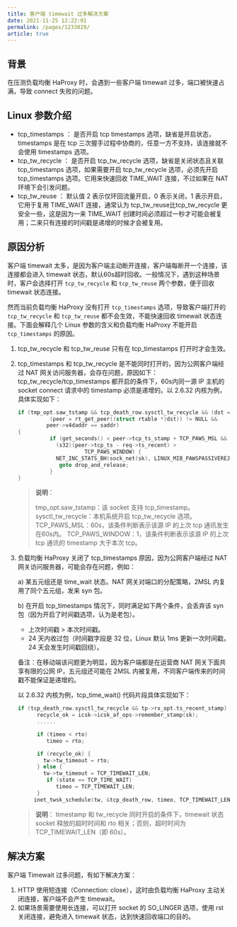 ```yaml
---
title: 客户端 timewait 过多解决方案    
date: 2021-11-25 12:22:01
permalink: /pages/1233029/
article: true
---
```



## 背景

在压测负载均衡 HaProxy 时，会遇到一些客户端 timewait 过多，端口被快速占满，导致 connect 失败的问题。

## Linux 参数介绍

- tcp_timestamps ： 是否开启 tcp timestamps 选项，缺省是开启状态，timestamps 是在 tcp 三次握手过程中协商的，任意一方不支持，该连接就不会使用 timestamps 选项。
- tcp_tw_recycle ： 是否开启 tcp_tw_recycle 选项，缺省是关闭状态且关联 tcp_timestamps 选项，如果需要开启 tcp_tw_recycle 选项，必须先开启 tcp_timestamps 选项。它用来快速回收 TIME_WAIT 连接，不过如果在 NAT 环境下会引发问题。
- tcp_tw_reuse ： 默认值 2 表示仅环回流量开启，0 表示关闭，1 表示开启，它用于复用 TIME_WAIT 连接，通常认为 tcp_tw_reuse比tcp_tw_recycle 更安全一些，这是因为一来 TIME_WAIT 创建时间必须超过一秒才可能会被复用；二来只有连接的时间戳是递增的时候才会被复用。

## 原因分析

客户端 timewait 太多，是因为客户端主动断开连接，客户端每断开一个连接，该连接都会进入 timewait 状态，默认60s超时回收。一般情况下，遇到这种场景时，客户会选择打开 `tcp_tw_recycle` 和 `tcp_tw_reuse` 两个参数，便于回收 timewait 状态连接。

然而当前负载均衡 HaProxy 没有打开 `tcp_timestamps` 选项，导致客户端打开的 `tcp_tw_recycle` 和 `tcp_tw_reuse` 都不会生效，不能快速回收 timewait 状态连接。下面会解释几个 Linux 参数的含义和负载均衡 HaProxy 不能开启 `tcp_timestamps` 的原因。

1. tcp_tw_recycle 和 tcp_tw_reuse 只有在 tcp_timestamps 打开时才会生效。

2. tcp_timestamps 和 tcp_tw_recycle 是不能同时打开的，因为公网客户端经过 NAT 网关访问服务器，会存在问题，原因如下：
   tcp_tw_recycle/tcp_timestamps 都开启的条件下，60s内同一源 IP 主机的 socket connect 请求中的 timestamp 必须是递增的。以 2.6.32 内核为例，具体实现如下：

   ```c++
   if (tmp_opt.saw_tstamp && tcp_death_row.sysctl_tw_recycle && (dst = inet_csk_route_req(sk, req)) != NULL &&
             (peer = rt_get_peer((struct rtable *)dst)) != NULL &&
            peer->v4daddr == saddr) 
   {
             if (get_seconds() < peer->tcp_ts_stamp + TCP_PAWS_MSL &&
               (s32)(peer->tcp_ts - req->ts_recent) >
                        TCP_PAWS_WINDOW) {
               NET_INC_STATS_BH(sock_net(sk), LINUX_MIB_PAWSPASSIVEREJECTED);
                goto drop_and_release;
             }
   }
   ```
   
   
   
   > **说明**：
   >
   > tmp_opt.saw_tstamp：该 socket 支持 tcp_timestamp。
   > sysctl_tw_recycle：本机系统开启 tcp_tw_recycle 选项。
   > TCP_PAWS_MSL：60s，该条件判断表示该源 IP 的上次 tcp 通讯发生在60s内。
   > TCP_PAWS_WINDOW：1，该条件判断表示该源 IP 的上次 tcp 通讯的 timestamp 大于本次 tcp。
   
3. 负载均衡 HaProxy 关闭了 tcp_timestamps 原因，因为公网客户端经过 NAT 网关访问服务器，可能会存在问题，例如：
   
   a) 某五元组还是 time_wait 状态。NAT 网关对端口的分配策略，2MSL 内复用了同个五元组，发来 syn 包。

   b) 在开启 tcp_timestamps 情况下，同时满足如下两个条件，会丢弃该 syn 包（因为开启了时间戳选项，认为是老包）。
   
   + 上次时间戳 > 本次时间戳。
   + 24 天内收过包（时间戳字段是 32 位，Linux 默认 1ms 更新一次时间戳，24 天会发生时间戳回绕）。

   备注：在移动端该问题更为明显，因为客户端都是在运营商 NAT 网关下面共享有限的公网 IP，五元组还可能在 2MSL 内被复用，不同客户端传来的时间戳不能保证是递增的。

   以 2.6.32 内核为例，tcp_time_wait() 代码片段具体实现如下：
   
   ```c++
   if (tcp_death_row.sysctl_tw_recycle && tp->rx_opt.ts_recent_stamp)
         recycle_ok = icsk->icsk_af_ops->remember_stamp(sk);
         ......
   
         if (timeo < rto)
            timeo = rto;
   
         if (recycle_ok) {
           tw->tw_timeout = rto;
         } else {
           tw->tw_timeout = TCP_TIMEWAIT_LEN;
            if (state == TCP_TIME_WAIT)
               timeo = TCP_TIMEWAIT_LEN;
         }
        inet_twsk_schedule(tw, &tcp_death_row, timeo, TCP_TIMEWAIT_LEN);
   ```
   
   
   
   > **说明**：
   > timestamp 和 tw_recycle 同时开启的条件下，timewait 状态 socket 释放的超时时间和 rto 相关；否则，超时时间为 TCP_TIMEWAIT_LEN（即 60s）。

## 解决方案

客户端 Timewait 过多问题，有如下解决方案：

1. HTTP 使用短连接（Connection: close），这时由负载均衡 HaProxy 主动关闭连接，客户端不会产生 timewait。
2. 如果场景需要使用长连接，可以打开 socket 的 SO_LINGER 选项，使用 rst 关闭连接，避免进入 timewait 状态，达到快速回收端口的目的。
